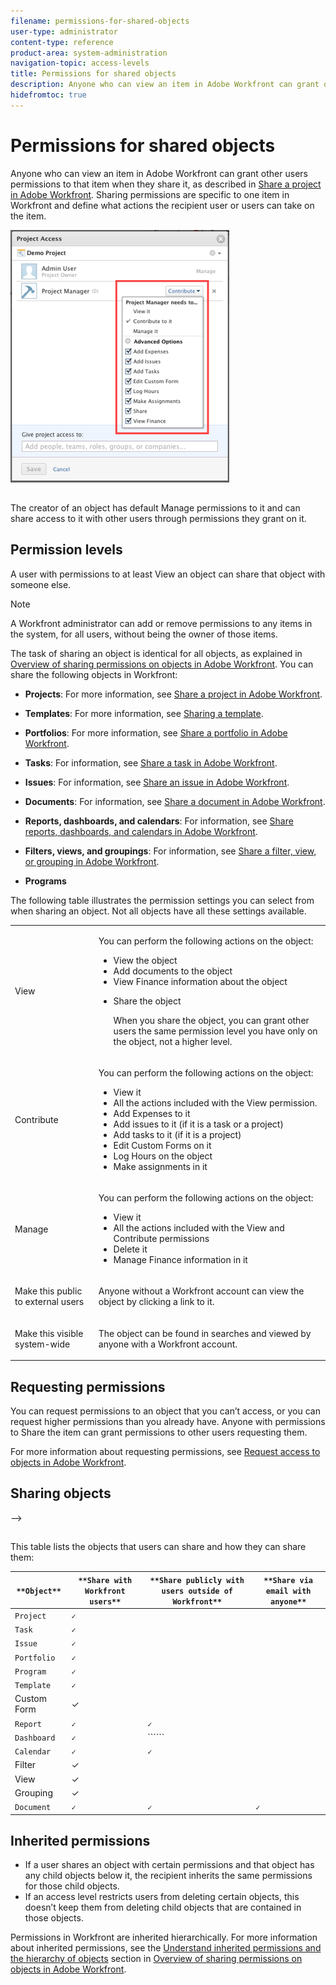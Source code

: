 ```yaml
---
filename: permissions-for-shared-objects
user-type: administrator
content-type: reference
product-area: system-administration
navigation-topic: access-levels
title: Permissions for shared objects
description: Anyone who can view an item in Adobe Workfront can grant other users permissions to that item when they share it, as described in Share a project in Adobe Workfront. Sharing permissions are specific to one item in Workfront and define what actions the recipient user or users can take on the item.
hidefromtoc: true
---
```


# Permissions for shared objects

Anyone who can view an item in Adobe Workfront can grant other users permissions to that item when they share it, as described in [Share a project in Adobe Workfront](../../../workfront-basics/grant-and-request-access-to-objects/share-a-project.md). Sharing permissions are specific to one item in Workfront and define what actions the recipient user or users can take on the item.

![](assets/screen-shot-2014-01-20-at-1.10.15-pm-350x404.png)  

##  

The creator of an object has default Manage permissions to it and can share access to it with other users through permissions they grant on it.

## Permission levels

A user with permissions to at least View an object can share that object with someone else.

>[!NOTE]
>
>A Workfront administrator can add or remove permissions to any items in the system, for all users, without being the owner of those items.

The task of sharing an object is identical for all objects, as explained in [Overview of sharing permissions on objects in Adobe Workfront](../../../workfront-basics/grant-and-request-access-to-objects/sharing-permissions-on-objects-overview.md). You can share the following objects in Workfront:

* **Projects**: For more information, see [Share a project in Adobe Workfront](../../../workfront-basics/grant-and-request-access-to-objects/share-a-project.md).

* **Templates**: For more information, see [Sharing a template](../../../workfront-basics/grant-and-request-access-to-objects/share-a-template.md).

* **Portfolios**: For more information, see [Share a portfolio in Adobe Workfront](../../../workfront-basics/grant-and-request-access-to-objects/share-a-portfolio..md).

* **Tasks**: For information, see [Share a task in Adobe Workfront](../../../workfront-basics/grant-and-request-access-to-objects/share-a-task.md).

* **Issues**: For information, see [Share an issue in Adobe Workfront](../../../workfront-basics/grant-and-request-access-to-objects/share-an-issue.md).

* **Documents**: For information, see [Share a document in Adobe Workfront](../../../workfront-basics/grant-and-request-access-to-objects/document-permissions.md).

* **Reports, dashboards, and calendars**: For information, see [Share reports, dashboards, and calendars in Adobe Workfront](../../../workfront-basics/grant-and-request-access-to-objects/permissions-reports-dashboards-calendars.md).

* **Filters, views, and groupings**: For information, see [Share a filter, view, or grouping in Adobe Workfront](../../../reports-and-dashboards/reports/reporting-elements/share-filter-view-grouping.md). 

* **Programs**

The following table illustrates the permission settings you can select from when sharing an object. Not all objects have all these settings available.

<table cellspacing="0"> 
 <col> 
 <col> 
 <tbody> 
  <tr> 
   <td role="rowheader">View</td> 
   <td> <p>You can perform the following actions on the object:</p> 
    <ul> 
     <li>View the object</li> 
     <li>Add documents to the object</li> 
     <li>View Finance information about the object</li> 
     <li> <p>Share the object<br></p> <p>When you share the object, you can grant other users the same permission level you have only on the object, not a higher level.</p> </li> 
    </ul> </td> 
  </tr> 
  <tr> 
   <td role="rowheader">Contribute</td> 
   <td> <p>You can perform the following actions on the object:</p> 
    <ul> 
     <li>View it</li> 
     <li>All the actions included with the View permission.</li> 
     <li>Add Expenses to it</li> 
     <li>Add issues to it (if it is a task or a project)</li> 
     <li>Add tasks to it (if it is a project)</li> 
     <li>Edit Custom Forms on it</li> 
     <li>Log Hours on the object</li> 
     <li>Make assignments in it</li> 
    </ul> </td> 
  </tr> 
  <tr> 
   <td role="rowheader">Manage</td> 
   <td> <p>You can perform the following actions on the object:</p> 
    <ul> 
     <li>View it</li> 
     <li>All the actions included with the View and Contribute permissions</li> 
     <li>Delete it</li> 
     <li>Manage Finance information in it</li> 
    </ul> </td> 
  </tr> 
  <tr> 
   <td role="rowheader">Make this public to external users</td> 
   <td> <p>Anyone without a Workfront account can view the object by clicking a link to it.</p> </td> 
  </tr> 
  <tr> 
   <td role="rowheader">Make this visible system-wide</td> 
   <td> <p>The object can be found in searches and viewed by anyone with a Workfront account.</p> </td> 
  </tr> 
 </tbody> 
</table>

## Requesting permissions

You can request permissions to an object that you can’t access, or you can request higher permissions than you already have. Anyone with permissions to Share the item can grant permissions to other users requesting them.

For more information about requesting permissions, see [Request access to objects in Adobe Workfront](../../../workfront-basics/grant-and-request-access-to-objects/request-access.md).

## Sharing objects

<!--
<p data-mc-conditions="QuicksilverOrClassic.Draft mode"><![CDATA[
]]>The following table lists the objects can be shared in Workfront and the entities with which they can be shared:</p>
-->

<!--
<table cellspacing="15" data-mc-conditions="QuicksilverOrClassic.Draft mode">
<col>
<col>
<col>
<col>
<col>
<col>
<col>
<col>
<thead>
<tr> <!--
<th data-mc-conditions="QuicksilverOrClassic.Draft mode">Object</th>
--> <!--
<th data-mc-conditions="QuicksilverOrClassic.Draft mode">People</th>
--> <!--
<th data-mc-conditions="QuicksilverOrClassic.Draft mode">Teams</th>
--> <!--
<th data-mc-conditions="QuicksilverOrClassic.Draft mode">Job Roles</th>
--> <!--
<th data-mc-conditions="QuicksilverOrClassic.Draft mode">Groups</th>
--> <!--
<th data-mc-conditions="QuicksilverOrClassic.Draft mode">Companies</th>
--> <!--
<th data-mc-conditions="QuicksilverOrClassic.Draft mode">Public</th>
--> <!--
<th data-mc-conditions="QuicksilverOrClassic.Draft mode">System-Wide</th>
-->
</tr>
</thead>
<tbody>
<tr>
<th scope="row"> <!--
<p data-mc-conditions="QuicksilverOrClassic.Draft mode">Calendars</p>
--> </th> <!--
<td data-mc-conditions="QuicksilverOrClassic.Draft mode">✓</td>
-->
<td> <!--
<p data-mc-conditions="QuicksilverOrClassic.Draft mode">✓</p>
--> </td>
<td> <!--
<p data-mc-conditions="QuicksilverOrClassic.Draft mode">✓</p>
--> </td>
<td> <!--
<p data-mc-conditions="QuicksilverOrClassic.Draft mode">✓</p>
--> </td>
<td> <!--
<p data-mc-conditions="QuicksilverOrClassic.Draft mode">✓</p>
--> </td>
<td> <!--
<p data-mc-conditions="QuicksilverOrClassic.Draft mode">✓</p>
--> </td>
<td> <!--
<p data-mc-conditions="QuicksilverOrClassic.Draft mode">✓</p>
--> </td>
</tr>
<tr>
<th scope="row"> <!--
<p data-mc-conditions="QuicksilverOrClassic.Draft mode">Custom Forms</p>
--> </th>
<td> <!--
<p data-mc-conditions="QuicksilverOrClassic.Draft mode">✓</p>
--> </td>
<td> <!--
<p data-mc-conditions="QuicksilverOrClassic.Draft mode">✓&nbsp;</p>
--> </td>
<td> <!--
<p data-mc-conditions="QuicksilverOrClassic.Draft mode">✓&nbsp;</p>
--> </td>
<td> <!--
<p data-mc-conditions="QuicksilverOrClassic.Draft mode">✓</p>
--> </td>
<td> <!--
<p data-mc-conditions="QuicksilverOrClassic.Draft mode">✓</p>
--> </td>
<td> <!--
<p data-mc-conditions="QuicksilverOrClassic.Draft mode">&nbsp;</p>
--> </td>
<td> <!--
<p data-mc-conditions="QuicksilverOrClassic.Draft mode">&nbsp;✓</p>
--> </td>
</tr>
<tr>
<th scope="row"> <!--
<p data-mc-conditions="QuicksilverOrClassic.Draft mode">Documents</p>
--> </th>
<td> <!--
<p data-mc-conditions="QuicksilverOrClassic.Draft mode">✓</p>
--> </td>
<td> <!--
<p data-mc-conditions="QuicksilverOrClassic.Draft mode">✓</p>
--> </td>
<td> <!--
<p data-mc-conditions="QuicksilverOrClassic.Draft mode">✓</p>
--> </td>
<td> <!--
<p data-mc-conditions="QuicksilverOrClassic.Draft mode">✓</p>
--> </td>
<td> <!--
<p data-mc-conditions="QuicksilverOrClassic.Draft mode">✓</p>
--> </td>
<td> <!--
<p data-mc-conditions="QuicksilverOrClassic.Draft mode">✓</p>
--> </td>
<td> <!--
<p data-mc-conditions="QuicksilverOrClassic.Draft mode">✓</p>
--> </td>
</tr>
<tr>
<th scope="row"> <!--
<p data-mc-conditions="QuicksilverOrClassic.Draft mode">Dashboards</p>
--> </th>
<td> <!--
<p data-mc-conditions="QuicksilverOrClassic.Draft mode">✓</p>
--> </td>
<td> <!--
<p data-mc-conditions="QuicksilverOrClassic.Draft mode">✓</p>
--> </td>
<td> <!--
<p data-mc-conditions="QuicksilverOrClassic.Draft mode">✓</p>
--> </td>
<td> <!--
<p data-mc-conditions="QuicksilverOrClassic.Draft mode">✓</p>
--> </td>
<td> <!--
<p data-mc-conditions="QuicksilverOrClassic.Draft mode">✓</p>
--> </td> <!--
<td data-mc-conditions="QuicksilverOrClassic.Draft mode">&nbsp;</td>
-->
<td> <!--
<p data-mc-conditions="QuicksilverOrClassic.Draft mode">✓</p>
--> </td>
</tr>
<tr>
<th scope="row"> <!--
<p data-mc-conditions="QuicksilverOrClassic.Draft mode">Issues</p>
--> </th>
<td> <!--
<p data-mc-conditions="QuicksilverOrClassic.Draft mode">✓</p>
--> </td>
<td> <!--
<p data-mc-conditions="QuicksilverOrClassic.Draft mode">✓</p>
--> </td>
<td> <!--
<p data-mc-conditions="QuicksilverOrClassic.Draft mode">✓</p>
--> </td>
<td> <!--
<p data-mc-conditions="QuicksilverOrClassic.Draft mode">✓</p>
--> </td>
<td> <!--
<p data-mc-conditions="QuicksilverOrClassic.Draft mode">✓</p>
--> </td>
<td> <!--
<p data-mc-conditions="QuicksilverOrClassic.Draft mode">&nbsp;</p>
--> </td>
<td> <!--
<p data-mc-conditions="QuicksilverOrClassic.Draft mode">✓</p>
--> </td>
</tr>
<tr>
<th scope="row"> <!--
<p data-mc-conditions="QuicksilverOrClassic.Draft mode">Portfolios</p>
--> </th>
<td> <!--
<p data-mc-conditions="QuicksilverOrClassic.Draft mode">✓</p>
--> </td>
<td> <!--
<p data-mc-conditions="QuicksilverOrClassic.Draft mode">✓</p>
--> </td>
<td> <!--
<p data-mc-conditions="QuicksilverOrClassic.Draft mode">✓</p>
--> </td>
<td> <!--
<p data-mc-conditions="QuicksilverOrClassic.Draft mode">✓</p>
--> </td>
<td> <!--
<p data-mc-conditions="QuicksilverOrClassic.Draft mode">✓</p>
--> </td>
<td> <!--
<p data-mc-conditions="QuicksilverOrClassic.Draft mode">&nbsp;</p>
--> </td>
<td> <!--
<p data-mc-conditions="QuicksilverOrClassic.Draft mode">✓</p>
--> </td>
</tr>
<tr> <!--
<th scope="row" data-mc-conditions="QuicksilverOrClassic.Draft mode">Programs</th>
--> <!--
<td data-mc-conditions="QuicksilverOrClassic.Draft mode">✓</td>
--> <!--
<td data-mc-conditions="QuicksilverOrClassic.Draft mode">✓</td>
--> <!--
<td data-mc-conditions="QuicksilverOrClassic.Draft mode">✓</td>
--> <!--
<td data-mc-conditions="QuicksilverOrClassic.Draft mode">✓</td>
--> <!--
<td data-mc-conditions="QuicksilverOrClassic.Draft mode">✓</td>
--> <!--
<td data-mc-conditions="QuicksilverOrClassic.Draft mode">&nbsp;</td>
--> <!--
<td data-mc-conditions="QuicksilverOrClassic.Draft mode">✓</td>
-->
</tr>
<tr>
<th scope="row"> <!--
<p data-mc-conditions="QuicksilverOrClassic.Draft mode">Projects</p>
--> </th>
<td> <!--
<p data-mc-conditions="QuicksilverOrClassic.Draft mode">✓</p>
--> </td>
<td> <!--
<p data-mc-conditions="QuicksilverOrClassic.Draft mode">✓</p>
--> </td>
<td> <!--
<p data-mc-conditions="QuicksilverOrClassic.Draft mode">✓</p>
--> </td>
<td> <!--
<p data-mc-conditions="QuicksilverOrClassic.Draft mode">✓</p>
--> </td>
<td> <!--
<p data-mc-conditions="QuicksilverOrClassic.Draft mode">✓</p>
--> </td>
<td> <!--
<p data-mc-conditions="QuicksilverOrClassic.Draft mode">&nbsp;</p>
--> </td>
<td> <!--
<p data-mc-conditions="QuicksilverOrClassic.Draft mode">✓</p>
--> </td>
</tr>
<tr>
<th scope="row"> <!--
<p data-mc-conditions="QuicksilverOrClassic.Draft mode">Reports</p>
--> </th>
<td> <!--
<p data-mc-conditions="QuicksilverOrClassic.Draft mode">✓</p>
--> </td>
<td> <!--
<p data-mc-conditions="QuicksilverOrClassic.Draft mode">✓</p>
--> </td>
<td> <!--
<p data-mc-conditions="QuicksilverOrClassic.Draft mode">✓</p>
--> </td>
<td> <!--
<p data-mc-conditions="QuicksilverOrClassic.Draft mode">✓</p>
--> </td>
<td> <!--
<p data-mc-conditions="QuicksilverOrClassic.Draft mode">✓</p>
--> </td>
<td> <!--
<p data-mc-conditions="QuicksilverOrClassic.Draft mode">✓</p>
--> </td>
<td> <!--
<p data-mc-conditions="QuicksilverOrClassic.Draft mode">✓</p>
--> </td>
</tr>
<tr>
<th scope="row"> <!--
<p data-mc-conditions="QuicksilverOrClassic.Draft mode">Tasks</p>
--> </th>
<td> <!--
<p data-mc-conditions="QuicksilverOrClassic.Draft mode">✓</p>
--> </td>
<td> <!--
<p data-mc-conditions="QuicksilverOrClassic.Draft mode">✓</p>
--> </td>
<td> <!--
<p data-mc-conditions="QuicksilverOrClassic.Draft mode">✓</p>
--> </td>
<td> <!--
<p data-mc-conditions="QuicksilverOrClassic.Draft mode">✓</p>
--> </td>
<td> <!--
<p data-mc-conditions="QuicksilverOrClassic.Draft mode">✓</p>
--> </td>
<td> <!--
<p data-mc-conditions="QuicksilverOrClassic.Draft mode">&nbsp;</p>
--> </td>
<td> <!--
<p data-mc-conditions="QuicksilverOrClassic.Draft mode">✓</p>
--> </td>
</tr>
<tr>
<th scope="row"> <!--
<p class="wysiwyg-text-align-left" data-mc-conditions="QuicksilverOrClassic.Draft mode">Templates</p>
--> </th>
<td> <!--
<p data-mc-conditions="QuicksilverOrClassic.Draft mode">✓</p>
--> </td>
<td> <!--
<p data-mc-conditions="QuicksilverOrClassic.Draft mode">✓</p>
--> </td>
<td> <!--
<p data-mc-conditions="QuicksilverOrClassic.Draft mode">✓</p>
--> </td>
<td> <!--
<p data-mc-conditions="QuicksilverOrClassic.Draft mode">✓</p>
--> </td>
<td> <!--
<p data-mc-conditions="QuicksilverOrClassic.Draft mode">✓</p>
--> </td>
<td> <!--
<p data-mc-conditions="QuicksilverOrClassic.Draft mode">&nbsp;</p>
--> </td>
<td> <!--
<p class="wysiwyg-text-align-center" data-mc-conditions="QuicksilverOrClassic.Draft mode">✓</p>
--> </td>
</tr>
</tbody>
</table>
-->

<!--
<p data-mc-conditions="QuicksilverOrClassic.Draft mode">* This is available only if your organization has purchased the Workfront Scenario Planner. For information about the Workfront Scenario Planner, see <a href="../../../scenario-planner/scenario-planner-overview.md" class="MCXref xref">The Adobe Workfront Scenario Planner overview</a>. </p>
-->

##  

This table lists the objects that users can share and how they can share them: 

| ```**Object**``` | ```**Share with Workfront users**``` | ```**Share publicly with users outside of Workfront**``` | ```**Share via email with anyone**``` |
|---|---|---|---|
| ```Project``` | ```✓``` |&nbsp; |&nbsp; |
| ```Task``` | ```✓``` |&nbsp; |&nbsp; |
| ```Issue``` | ```✓``` |&nbsp; |&nbsp; |
| ```Portfolio``` | ```✓``` |&nbsp; |&nbsp; |
| ```Program``` | ```✓``` |&nbsp; |&nbsp; |
| ```Template``` | ```✓``` |&nbsp; |&nbsp; |
| Custom Form |✓ |&nbsp; |&nbsp; |
| ```Report``` | ```✓``` | ```✓``` |&nbsp; |
| ```Dashboard``` | ```✓``` | `````` |&nbsp; |
| ```Calendar``` | ```✓``` | ```✓``` |&nbsp; |
| Filter |✓ |&nbsp; |&nbsp; |
| View |✓ |&nbsp; |&nbsp; |
| Grouping |✓ |&nbsp; |&nbsp; |
| ```Document``` | ```✓``` | ```✓``` | ```✓``` |

## Inherited permissions

* If a user shares an object with certain permissions and that object has any child objects below it, the recipient inherits the same permissions for those child objects. 
* If an access level restricts users from deleting certain objects, this doesn’t keep them from deleting child objects that are contained in those objects.

Permissions in Workfront are inherited hierarchically. For more information about inherited permissions, see the [Understand inherited permissions and the hierarchy of objects](../../../workfront-basics/grant-and-request-access-to-objects/sharing-permissions-on-objects-overview.md#understanding-inherited-permissions) section in [Overview of sharing permissions on objects in Adobe Workfront](../../../workfront-basics/grant-and-request-access-to-objects/sharing-permissions-on-objects-overview.md). 